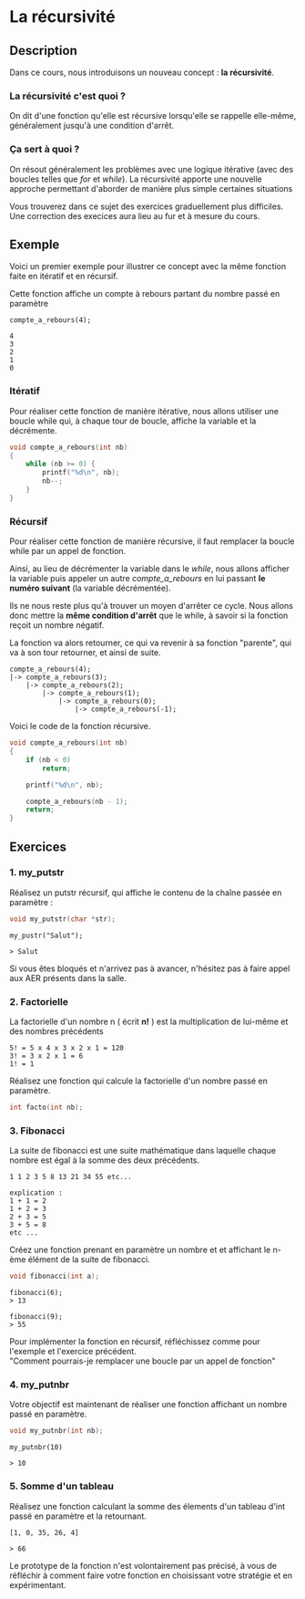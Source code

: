 
# La récursivité

## Description

Dans ce cours, nous introduisons un nouveau concept : **la récursivité**.

### La récursivité c'est quoi ?

On dit d'une fonction qu'elle est récursive lorsqu'elle se rappelle elle-même, généralement jusqu'à une condition d'arrêt.

### Ça sert à quoi ?

On résout généralement les problèmes avec une logique itérative (avec des boucles telles que *for* et *while*). La récursivité apporte une nouvelle approche permettant d'aborder de manière plus simple certaines situations


Vous trouverez dans ce sujet des exercices graduellement plus difficiles. \
Une correction des execices aura lieu au fur et à mesure du cours.

## Exemple

Voici un premier exemple pour illustrer ce concept avec la même fonction faite en itératif et en récursif.

Cette fonction affiche un compte à rebours partant du nombre passé en paramètre


```
compte_a_rebours(4);

4
3
2
1
0
```

### Itératif

Pour réaliser cette fonction de manière itérative, nous allons utiliser une boucle while qui, à chaque tour de boucle, affiche la variable et la décrémente.

```c
void compte_a_rebours(int nb)
{
    while (nb >= 0) {
        printf("%d\n", nb);
        nb--;
    }
}
```

### Récursif

Pour réaliser cette fonction de manière récursive, il faut remplacer la boucle while par un appel de fonction.

Ainsi, au lieu de décrémenter la variable dans le *while*, nous allons afficher la variable puis appeler un autre *compte_a_rebours* en lui passant **le numéro suivant** (la variable décrémentée).

Ils ne nous reste plus qu'à trouver un moyen d'arrêter ce cycle.
Nous allons donc mettre la **même condition d'arrêt** que le while, à savoir si la fonction reçoit un nombre négatif.

La fonction va alors retourner, ce qui va revenir à sa fonction "parente", qui va à son tour retourner, et ainsi de suite.

```
compte_a_rebours(4);
|-> compte_a_rebours(3);
    |-> compte_a_rebours(2);
        |-> compte_a_rebours(1);
            |-> compte_a_rebours(0);
                |-> compte_a_rebours(-1);
```

Voici le code de la fonction récursive.

```c
void compte_a_rebours(int nb)
{
    if (nb < 0)
        return;

    printf("%d\n", nb);

    compte_a_rebours(nb - 1);
    return;
}
```

## Exercices

### 1. my_putstr

Réalisez un putstr récursif, qui affiche le contenu de la chaîne passée en paramètre :

```c
void my_putstr(char *str);
```
```
my_pustr("Salut");

> Salut
```


Si vous êtes bloqués et n'arrivez pas à avancer, n'hésitez pas à faire appel aux AER présents dans la salle.

### 2. Factorielle

La factorielle d'un nombre n ( écrit **n!** ) est la multiplication de lui-même et des nombres précédents

```
5! = 5 x 4 x 3 x 2 x 1 = 120
3! = 3 x 2 x 1 = 6
1! = 1
```

Réalisez une fonction qui calcule la factorielle d'un nombre passé en paramètre.

```c
int facto(int nb);
```

### 3. Fibonacci

La suite de fibonacci est une suite mathématique dans laquelle chaque nombre est égal à la somme des deux précédents.

```
1 1 2 3 5 8 13 21 34 55 etc...
```
```
explication :
1 + 1 = 2
1 + 2 = 3
2 + 3 = 5
3 + 5 = 8
etc ...
```

Créez une fonction prenant en paramètre un nombre et et affichant le n-ème élément de la suite de fibonacci.

```c
void fibonacci(int a);
```
```
fibonacci(6);
> 13

fibonacci(9);
> 55
```

Pour implémenter la fonction en récursif, réfléchissez comme pour l'exemple et l'exercice précédent. \
"Comment pourrais-je remplacer une boucle par un appel de fonction"

### 4. my_putnbr

Votre objectif est maintenant de réaliser une fonction affichant un nombre passé en paramètre.

```c
void my_putnbr(int nb);
```

```
my_putnbr(10)

> 10
```

### 5. Somme d'un tableau

Réalisez une fonction calculant la somme des élements d'un tableau d'int passé en paramètre et la retournant.

```
[1, 0, 35, 26, 4]

> 66
```

Le prototype de la fonction n'est volontairement pas précisé, à vous de réfléchir à comment faire votre fonction en choisissant votre stratégie et en expérimentant.
